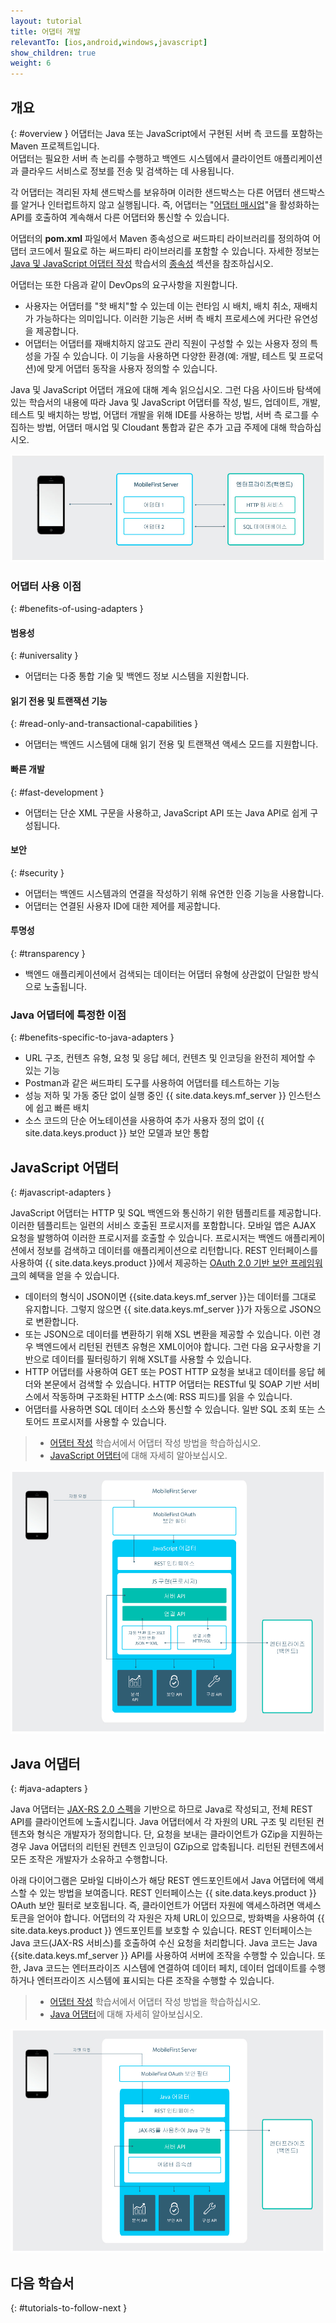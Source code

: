 ```yaml
---
layout: tutorial
title: 어댑터 개발
relevantTo: [ios,android,windows,javascript]
show_children: true
weight: 6
---
```

<!-- NLS_CHARSET=UTF-8 -->
## 개요
{: #overview }
어댑터는 Java 또는 JavaScript에서 구현된 서버 측 코드를 포함하는 Maven 프로젝트입니다.   
어댑터는 필요한 서버 측 논리를 수행하고 백엔드 시스템에서 클라이언트 애플리케이션과 클라우드 서비스로 정보를 전송 및 검색하는 데 사용됩니다. 

각 어댑터는 격리된 자체 샌드박스를 보유하며 이러한 샌드박스는 다른 어댑터 샌드박스를 알거나 인터럽트하지 않고 실행됩니다. 즉, 어댑터는 "[어댑터 매시업](advanced-adapter-usage-mashup)"을 활성화하는 API를 호출하여 계속해서 다른 어댑터와 통신할 수 있습니다.  

어댑터의 **pom.xml** 파일에서 Maven 종속성으로 써드파티 라이브러리를 정의하여 어댑터 코드에서 필요로 하는 써드파티 라이브러리를 포함할 수 있습니다. 자세한 정보는 [Java 및 JavaScript 어댑터 작성](creating-adapters) 학습서의 [종속성](creating-adapters/#dependencies) 섹션을 참조하십시오. 

어댑터는 또한 다음과 같이 DevOps의 요구사항을 지원합니다. 

* 사용자는 어댑터를 "핫 배치"할 수 있는데 이는 런타임 시 배치, 배치 취소, 재배치가 가능하다는 의미입니다. 이러한 기능은 서버 측 배치 프로세스에 커다란 유연성을 제공합니다. 
* 어댑터는 어댑터를 재배치하지 않고도 관리 직원이 구성할 수 있는 사용자 정의 특성을 가질 수 있습니다. 이 기능을 사용하면 다양한 환경(예: 개발, 테스트 및 프로덕션)에 맞게 어댑터 동작을 사용자 정의할 수 있습니다. 

Java 및 JavaScript 어댑터 개요에 대해 계속 읽으십시오. 그런 다음 사이드바 탐색에 있는 학습서의 내용에 따라 Java 및 JavaScript 어댑터를 작성, 빌드, 업데이트, 개발, 테스트 및 배치하는 방법, 어댑터 개발을 위해 IDE를 사용하는 방법, 서버 측 로그를 수집하는 방법, 어댑터 매시업 및 Cloudant 통합과 같은 추가 고급 주제에 대해 학습하십시오. 

![어댑터 개요](adapter_overview_top.jpg)

### 어댑터 사용 이점
{: #benefits-of-using-adapters }

#### 범용성
{: #universality }

* 어댑터는 다중 통합 기술 및 백엔드 정보 시스템을 지원합니다. 

#### 읽기 전용 및 트랜잭션 기능
{: #read-only-and-transactional-capabilities }

* 어댑터는 백엔드 시스템에 대해 읽기 전용 및 트랜잭션 액세스 모드를 지원합니다. 

#### 빠른 개발
{: #fast-development }

* 어댑터는 단순 XML 구문을 사용하고, JavaScript API 또는 Java API로 쉽게 구성됩니다. 

#### 보안
{: #security }

* 어댑터는 백엔드 시스템과의 연결을 작성하기 위해 유연한 인증 기능을 사용합니다. 
* 어댑터는 연결된 사용자 ID에 대한 제어를 제공합니다. 

#### 투명성
{: #transparency }

* 백엔드 애플리케이션에서 검색되는 데이터는 어댑터 유형에 상관없이 단일한 방식으로 노출됩니다.   

### Java 어댑터에 특정한 이점
{: #benefits-specific-to-java-adapters }

* URL 구조, 컨텐츠 유형, 요청 및 응답 헤더, 컨텐츠 및 인코딩을 완전히 제어할 수 있는 기능
* Postman과 같은 써드파티 도구를 사용하여 어댑터를 테스트하는 기능
* 성능 저하 및 가동 중단 없이 실행 중인 {{ site.data.keys.mf_server }} 인스턴스에 쉽고 빠른 배치
* 소스 코드의 단순 어노테이션을 사용하여 추가 사용자 정의 없이 {{ site.data.keys.product }} 보안 모델과 보안 통합

## JavaScript 어댑터
{: #javascript-adapters }

JavaScript 어댑터는 HTTP 및 SQL 백엔드와 통신하기 위한 템플리트를 제공합니다. 이러한 템플리트는 일련의 서비스 호출된 프로시저를 포함합니다. 모바일 앱은 AJAX 요청을 발행하여 이러한 프로시저를 호출할 수 있습니다. 프로시저는 백엔드 애플리케이션에서 정보를 검색하고 데이터를 애플리케이션으로 리턴합니다. REST 인터페이스를 사용하여 {{ site.data.keys.product }}에서 제공하는 [OAuth 2.0 기반 보안 프레임워크](../authentication-and-security)의 혜택을 얻을 수 있습니다. 

* 데이터의 형식이 JSON이면 {{site.data.keys.mf_server }}는 데이터를 그대로 유지합니다. 그렇지 않으면 {{ site.data.keys.mf_server }}가 자동으로 JSON으로 변환합니다.   
* 또는 JSON으로 데이터를 변환하기 위해 XSL 변환을 제공할 수 있습니다. 이런 경우 백엔드에서 리턴된 컨텐츠 유형은 XML이어야 합니다. 그런 다음 요구사항을 기반으로 데이터를 필터링하기 위해 XSLT를 사용할 수 있습니다. 
* HTTP 어댑터를 사용하여 GET 또는 POST HTTP 요청을 보내고 데이터를 응답 헤더와 본문에서 검색할 수 있습니다. HTTP 어댑터는 RESTful 및 SOAP 기반 서비스에서 작동하며 구조화된 HTTP 소스(예: RSS 피드)를 읽을 수 있습니다. 
* 어댑터를 사용하면 SQL 데이터 소스와 통신할 수 있습니다. 일반 SQL 조회 또는 스토어드 프로시저를 사용할 수 있습니다. 

> * [어댑터 작성](creating-adapters) 학습서에서 어댑터 작성 방법을 학습하십시오. 
> * [JavaScript 어댑터](javascript-adapters)에 대해 자세히 알아보십시오. 

![javascript 어댑터](javascript_adapters.png)

## Java 어댑터
{: #java-adapters }

Java 어댑터는 [JAX-RS 2.0 스펙](https://jax-rs-spec.java.net/nonav/2.0-rev-a/apidocs/index.html)을 기반으로 하므로 Java로 작성되고, 전체 REST API를 클라이언트에 노출시킵니다. Java 어댑터에서 각 자원의 URL 구조 및 리턴된 컨텐츠와 형식은 개발자가 정의합니다. 단, 요청을 보내는 클라이언트가 GZip을 지원하는 경우 Java 어댑터의 리턴된 컨텐츠 인코딩이 GZip으로 압축됩니다. 리턴된 컨텐츠에서 모든 조작은 개발자가 소유하고 수행합니다.

아래 다이어그램은 모바일 디바이스가 해당 REST 엔드포인트에서 Java 어댑터에 액세스할 수 있는 방법을 보여줍니다. REST 인터페이스는 {{ site.data.keys.product }} OAuth 보안 필터로 보호됩니다. 즉, 클라이언트가 어댑터 자원에 액세스하려면 액세스 토큰을 얻어야 합니다. 어댑터의 각 자원은 자체 URL이 있으므로, 방화벽을 사용하여 {{ site.data.keys.product }} 엔드포인트를 보호할 수 있습니다. REST 인터페이스는 Java 코드(JAX-RS 서비스)를 호출하여 수신 요청을 처리합니다. Java 코드는 Java {{site.data.keys.mf_server }} API를 사용하여 서버에 조작을 수행할 수 있습니다. 또한, Java 코드는 엔터프라이즈 시스템에 연결하여 데이터 페치, 데이터 업데이트를 수행하거나 엔터프라이즈 시스템에 표시되는 다른 조작을 수행할 수 있습니다. 

> * [어댑터 작성](creating-adapters) 학습서에서 어댑터 작성 방법을 학습하십시오. 
> * [Java 어댑터](java-adapters)에 대해 자세히 알아보십시오. 

![java 어댑터](java_adapter.jpg)

## 다음 학습서
{: #tutorials-to-follow-next }
